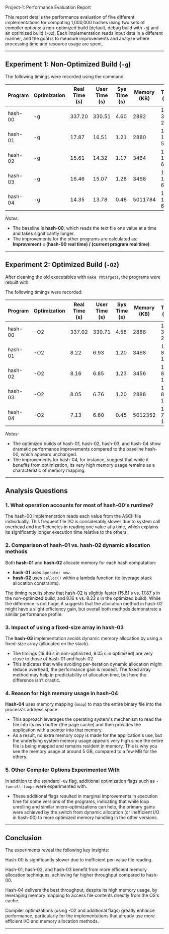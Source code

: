 Project-1: Performance Evaluation Report

This report details the performance evaluation of five different implementations for computing 1,000,000 hashes using two sets of compiler options: a non-optimized build (default, debug build with `-g`) and an optimized build (`-O2`). Each implementation reads input data in a different manner, and the goal is to measure improvements and analyze where processing time and resource usage are spent.

---

## Experiment 1: Non-Optimized Build (`-g`)

The following timings were recorded using the command:

| Program  | Optimization | Real Time (s) | User Time (s) | Sys Time (s) | Memory (KB) | Throughput (hashes/s) | Improvement vs hash-00 |
|----------|--------------|---------------|---------------|--------------|-------------|------------------------|------------------------|
| hash-00  | -g           | 337.20        | 330.51        | 4.60         | 2892       |1,000,000 / 337.20 ≈ 2964| 1.00                   |
| hash-01  | -g           | 17.87         | 16.51         | 1.21         | 2880       |	1,000,000 / 17.87 ≈ 55958| 337.20 / 17.87 ≈ 18.87  |
| hash-02  | -g           | 15.61         | 14.32         | 1.17         | 3464       |	1,000,000 / 15.61 ≈ 64063| 337.20 / 15.61 ≈ 21.60  |
| hash-03  | -g           | 16.46         | 15.07         | 1.28         | 3468       |1,000,000 / 16.46 ≈ 60747| 337.20 / 16.46 ≈ 20.48  |
| hash-04  | -g           | 14.35         | 13.78         | 0.46         | 5011784    |1,000,000 / 14.35 ≈ 69720| 337.20 / 14.35 ≈ 23.50  |

*Notes:*  
- The baseline is **hash-00**, which reads the text file one value at a time and takes significantly longer.  
- The improvements for the other programs are calculated as:  
  **Improvement = (hash-00 real time) / (current program real time)**.

---

## Experiment 2: Optimized Build (`-O2`)

After cleaning the old executables with `make rmtargets`, the programs were rebuilt with:

The following timings were recorded:

| Program  | Optimization | Real Time (s) | User Time (s) | Sys Time (s) | Memory (KB) |	Throughput (hashes/s)| Improvement vs hash-00 |
|----------|--------------|---------------|---------------|--------------|-------------|------------------------|------------------------|
| hash-00  | -O2          | 337.02        | 330.71        | 4.58         | 2888       |	1,000,000 / 337.02 ≈ 2966| 1.00                   |
| hash-01  | -O2          | 8.22          | 6.93          | 1.20         | 3468       |1,000,000 / 8.22 ≈ 121673| 337.02 / 8.22 ≈ 41.0   |
| hash-02  | -O2          | 8.16          | 6.85          | 1.23         | 3456       |1,000,000 / 8.16 ≈ 122549| 337.02 / 8.16 ≈ 41.3   |
| hash-03  | -O2          | 8.05          | 6.76          | 1.20         | 2888       |	1,000,000 / 8.05 ≈ 124223| 337.02 / 8.05 ≈ 41.8   |
| hash-04  | -O2          | 7.13          | 6.60          | 0.45         | 5012352    |	1,000,000 / 7.13 ≈ 140210| 337.02 / 7.13 ≈ 47.3   |

*Notes:*  
- The optimized builds of hash-01, hash-02, hash-03, and hash-04 show dramatic performance improvements compared to the baseline hash-00, which appears unchanged.  
- The improvements for hash-04, for instance, suggest that while it benefits from optimization, its very high memory usage remains as a characteristic of memory mapping.

---

## Analysis Questions

### 1. What operation accounts for most of hash-00's runtime?

The hash-00 implementation reads each value from the ASCII file individually. This frequent file I/O is considerably slower due to system call overhead and inefficiencies in reading one value at a time, which explains its significantly longer execution time relative to the others.

### 2. Comparison of hash-01 vs. hash-02 dynamic allocation methods

Both **hash-01** and **hash-02** allocate memory for each hash computation:
- **hash-01** uses `operator new`.
- **hash-02** uses `calloc()` within a lambda function (to leverage stack allocation constraints).

The timing results show that hash-02 is slightly faster (15.61 s vs. 17.87 s in the non-optimized build, and 8.16 s vs. 8.22 s in the optimized build). While the difference is not huge, it suggests that the allocation method in hash-02 might have a slight efficiency gain, but overall both methods demonstrate a similar performance profile.

### 3. Impact of using a fixed-size array in hash-03

The **hash-03** implementation avoids dynamic memory allocation by using a fixed-size array (allocated on the stack).  
- The timings (16.46 s in non-optimized, 8.05 s in optimized) are very close to those of hash-01 and hash-02.  
- This indicates that while avoiding per-iteration dynamic allocation might reduce overhead, the performance gain is modest. The fixed array method may help in predictability of allocation time, but here the difference isn’t drastic.

### 4. Reason for high memory usage in hash-04

**Hash-04** uses memory mapping (`mmap`) to map the entire binary file into the process's address space.  
- This approach leverages the operating system's mechanism to read the file into its own buffer (the page cache) and then provides the application with a pointer into that memory.
- As a result, no extra memory copy is made for the application's use, but the underlying system memory usage appears very high since the entire file is being mapped and remains resident in memory. This is why you see the memory usage at around 5 GB, compared to a few MB for the others.

### 5. Other Compiler Options Experimented With

In addition to the standard `-O2` flag, additional optimization flags such as `-funroll-loops` were experimented with.  
- These additional flags resulted in marginal improvements in execution time for some versions of the programs, indicating that while loop unrolling and similar micro-optimizations can help, the primary gains were achieved by the switch from dynamic allocation (or inefficient I/O in hash-00) to more optimized memory handling in the other versions.

---

## Conclusion

The experiments reveal the following key insights:

Hash-00 is significantly slower due to inefficient per-value file reading.

Hash-01, hash-02, and hash-03 benefit from more efficient memory allocation techniques, achieving far higher throughput compared to hash-00.

Hash-04 delivers the best throughput, despite its high memory usage, by leveraging memory mapping to access file contents directly from the OS's cache.

Compiler optimizations (using -O2 and additional flags) greatly enhance performance, particularly for the implementations that already use more efficient I/O and memory allocation methods.

---

